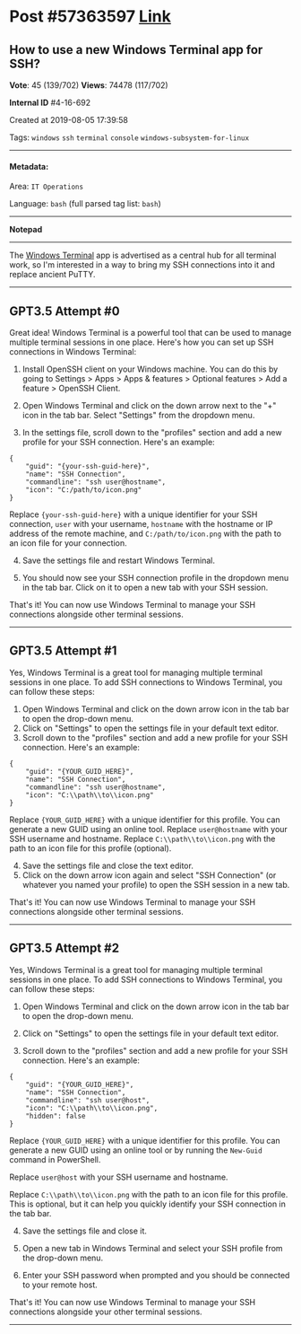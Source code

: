 
# Post \#57363597 [Link](https://stackoverflow.com/questions/57363597/)

## How to use a new Windows Terminal app for SSH?

**Vote**: 45 (139/702) **Views**: 74478 (117/702) 

**Internal ID** \#4-16-692

Created at 2019-08-05 17:39:58

Tags: `windows` `ssh` `terminal` `console` `windows-subsystem-for-linux`

----------

#### Metadata:

Area: `IT Operations`

Language: `bash` (full parsed tag list: `bash`)

----------

**Notepad**


----------

The [Windows Terminal](https://github.com/microsoft/terminal) app is advertised as a central hub for all terminal work, so I'm interested in a way to bring my SSH connections into it and replace ancient PuTTY.


----------
        
## GPT3.5 Attempt \#0

Great idea! Windows Terminal is a powerful tool that can be used to manage multiple terminal sessions in one place. Here's how you can set up SSH connections in Windows Terminal:

1. Install OpenSSH client on your Windows machine. You can do this by going to Settings > Apps > Apps & features > Optional features > Add a feature > OpenSSH Client.

2. Open Windows Terminal and click on the down arrow next to the "+" icon in the tab bar. Select "Settings" from the dropdown menu.

3. In the settings file, scroll down to the "profiles" section and add a new profile for your SSH connection. Here's an example:

```
{
    "guid": "{your-ssh-guid-here}",
    "name": "SSH Connection",
    "commandline": "ssh user@hostname",
    "icon": "C:/path/to/icon.png"
}
```

Replace `{your-ssh-guid-here}` with a unique identifier for your SSH connection, `user` with your username, `hostname` with the hostname or IP address of the remote machine, and `C:/path/to/icon.png` with the path to an icon file for your connection.

4. Save the settings file and restart Windows Terminal.

5. You should now see your SSH connection profile in the dropdown menu in the tab bar. Click on it to open a new tab with your SSH session.

That's it! You can now use Windows Terminal to manage your SSH connections alongside other terminal sessions.

--------

## GPT3.5 Attempt \#1

Yes, Windows Terminal is a great tool for managing multiple terminal sessions in one place. To add SSH connections to Windows Terminal, you can follow these steps:

1. Open Windows Terminal and click on the down arrow icon in the tab bar to open the drop-down menu.
2. Click on "Settings" to open the settings file in your default text editor.
3. Scroll down to the "profiles" section and add a new profile for your SSH connection. Here's an example:

```
{
    "guid": "{YOUR_GUID_HERE}",
    "name": "SSH Connection",
    "commandline": "ssh user@hostname",
    "icon": "C:\\path\\to\\icon.png"
}
```

Replace `{YOUR_GUID_HERE}` with a unique identifier for this profile. You can generate a new GUID using an online tool. Replace `user@hostname` with your SSH username and hostname. Replace `C:\\path\\to\\icon.png` with the path to an icon file for this profile (optional).

4. Save the settings file and close the text editor.
5. Click on the down arrow icon again and select "SSH Connection" (or whatever you named your profile) to open the SSH session in a new tab.

That's it! You can now use Windows Terminal to manage your SSH connections alongside other terminal sessions.

--------

## GPT3.5 Attempt \#2

Yes, Windows Terminal is a great tool for managing multiple terminal sessions in one place. To add SSH connections to Windows Terminal, you can follow these steps:

1. Open Windows Terminal and click on the down arrow icon in the tab bar to open the drop-down menu.

2. Click on "Settings" to open the settings file in your default text editor.

3. Scroll down to the "profiles" section and add a new profile for your SSH connection. Here's an example:

```
{
    "guid": "{YOUR_GUID_HERE}",
    "name": "SSH Connection",
    "commandline": "ssh user@host",
    "icon": "C:\\path\\to\\icon.png",
    "hidden": false
}
```

Replace `{YOUR_GUID_HERE}` with a unique identifier for this profile. You can generate a new GUID using an online tool or by running the `New-Guid` command in PowerShell.

Replace `user@host` with your SSH username and hostname.

Replace `C:\\path\\to\\icon.png` with the path to an icon file for this profile. This is optional, but it can help you quickly identify your SSH connection in the tab bar.

4. Save the settings file and close it.

5. Open a new tab in Windows Terminal and select your SSH profile from the drop-down menu.

6. Enter your SSH password when prompted and you should be connected to your remote host.

That's it! You can now use Windows Terminal to manage your SSH connections alongside your other terminal sessions.

--------
